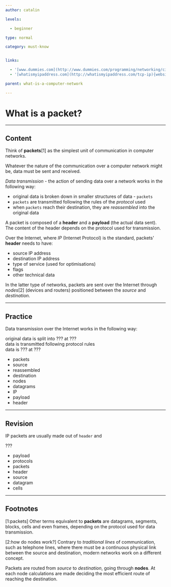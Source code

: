 ```yaml
---
author: catalin

levels:

  - beginner

type: normal

category: must-know


links:

  - '[www.dummies.com](http://www.dummies.com/programming/networking/cisco/cisco-networking-packets/){website}'
  - '[whatismyipaddress.com](http://whatismyipaddress.com/tcp-ip){website}'

parent: what-is-a-computer-network

---
```


# What is a packet?

---
## Content

Think of **packets**[1] as the simplest unit of communication in computer networks.

Whatever the nature of the communication over a computer network might be, data must be sent and received.

*Data transmission* - the action of sending data over a network works in the following way:
 - original data is broken down in smaller structures of data - `packets`
 - `packets` are transmitted following the rules of the *protocol* used
 -  when `packets` reach their destination, they are *reassembled* into the original data

A packet is composed of a **header** and a **payload** (the actual data sent). The content of the header depends on the protocol used for transmission.

Over the Internet, where *IP* (Internet Protocol) is the standard, packets' **header** needs to have:
 - source IP address
 - destination IP address
 - type of service (used for optimisations)
 - flags
 - other technical data

In the latter type of networks, packets are sent over the Internet through *nodes*[2] (devices and routers) positioned between the *source* and *destination*.

---
## Practice

Data transmission over the Internet works in the following way:
  
original data is split into ??? at ???  
data is transmitted following protocol rules  
data is ??? at ???  


* packets
* source
* reassembled
* destination
* nodes
* datagrams
* IP
* payload
* header

---
## Revision

IP packets are usually made out of `header` and

???


* payload
* protocols
* packets
* header
* source
* datagram
* cells

---
## Footnotes
[1:packets]
Other terms equivalent to **packets** are datagrams, segments, blocks, cells and even frames, depending on the protocol used for data transmission.

[2:how do nodes work?]
Contrary to *traditional lines* of communication, such as telephone lines, where there must be a continuous physical link between the source and destination, modern networks work on a different concept.

Packets are routed from *source* to *destination*, going through **nodes**. At each node calculations are made deciding the most efficient route of reaching the destination.
